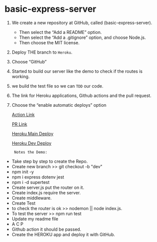 # basic-express-server

1. We create a new repository at GitHub, called
(basic-express-server).
   - Then select the “Add a README” option.
   - Then select the “Add a .gitignore” option, and choose Node.js.
   - Then choose the MIT license.
2. Deploy THE branch to `Heroku`.
3. Choose “GitHub”
4. Started to build our server like the demo to check if the routes is working.
5. we build the test file so we can `TDD` our code.
6. The link for Heroku applications, Github actions and the pull request.
7. Choose the “enable automatic deploys” option

   [Action Link](https://github.com/YaseinBurqan/basic-express-server/actions)

   [PR Link](https://github.com/YaseinBurqan/basic-express-server/pulls)

   [Heroku Main Deploy](https://yasein-express-server-main.herokuapp.com/)

   [Heroku Dev Deploy](https://yasein-express-server-div.herokuapp.com/)

        Notes the Demo:

- Take step by step to create the Repo.
- Create new branch >> git checkout -b "dev"
- npm init -y
- npm i express dotenv jest
- npm i -d supertest
- Create server.js put the router on it.
- Create index.js require the server.
- Create middleware.
- Create Test
- to check the router is ok >> nodemon || node index.js.
- To test the server >> npm run test
- Update my readme file
- A C P
- Github action it should be passed.
- Create the HEROKU app and deploy it with GitHub.
